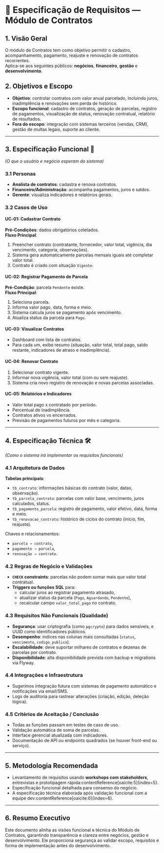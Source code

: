 # 📄 Especificação de Requisitos — Módulo de Contratos

## 1. Visão Geral  
O módulo de Contratos tem como objetivo permitir o cadastro, acompanhamento, pagamento, reajuste e renovação de contratos recorrentes.  
Aplica-se aos seguintes públicos: **negócios**, **financeiro**, **gestão** e **desenvolvimento**.

## 2. Objetivos e Escopo  
- **Objetivo**: controlar contratos com valor anual parcelado, incluindo juros, inadimplência e renovações sem perda de histórico.  
- **Escopo funcional**: cadastro de contratos, geração de parcelas, registro de pagamentos, visualização de status, renovação contratual, relatório de resultados.  
- **Fora do escopo**: integração com sistemas terceiros (vendas, CRM), gestão de multas legais, suporte ao cliente.

---

## 3. Especificação Funcional 🧩  
*(O que o usuário e negócio esperam do sistema)*

### 3.1 Personas  
- **Analista de contratos**: cadastra e renova contratos.  
- **Financeiro/Administração**: acompanha pagamentos, juros e saldos.  
- **Gerente**: visualiza indicadores e relatórios gerais.

### 3.2 Casos de Uso

#### UC‑01: Cadastrar Contrato  
**Pré-Condições**: dados obrigatórios coletados.  
**Fluxo Principal**:  
1. Preencher contrato (contratante, fornecedor, valor total, vigência, dia vencimento, categoria, observações).  
2. Sistema gera automaticamente parcelas mensais iguais até completar valor total.  
3. Contrato é criado com situação `Vigente`.

#### UC‑02: Registrar Pagamento de Parcela  
**Pré-Condição**: parcela `Pendente` existe.  
**Fluxo Principal**:  
1. Seleciona parcela.  
2. Informa valor pago, data, forma e meio.  
3. Sistema calcula juros se pagamento após vencimento.  
4. Atualiza status da parcela para `Pago`.

#### UC‑03: Visualizar Contratos  
- Dashboard com lista de contratos.  
- Para cada um, exibe resumo (situação, valor total, total pago, saldo restante, indicadores de atraso e inadimplência).

#### UC‑04: Renovar Contrato  
1. Selecionar contrato vigente.  
2. Informar nova vigência, valor total (com ou sem reajuste).  
3. Sistema cria novo registro de renovação e novas parcelas associadas.

#### UC‑05: Relatórios e Indicadores  
- Valor total pago x contratado por período.  
- Percentual de inadimplência.  
- Contratos ativos vs encerrados.  
- Previsão de pagamentos futuros por mês e categoria.

---

## 4. Especificação Técnica 🛠️  
*(Como o sistema irá implementar os requisitos funcionais)*

### 4.1 Arquitetura de Dados  
**Tabelas principais**:  
- `tb_contrato`: informações básicas do contrato (valor, datas, observação).  
- `tb_parcela_contrato`: parcelas com valor base, vencimento, juros calculados, status.  
- `tb_pagamento_parcela`: registro de pagamento, valor efetivo, data, forma e meio.  
- `tb_renovacao_contrato`: histórico de ciclos do contrato (início, fim, reajuste).

Chaves e relacionamentos:  
- `parcela → contrato`,  
- `pagamento → parcela`,  
- `renovação → contrato`.

### 4.2 Regras de Negócio e Validações  
- **`CHECK` constraints**: parcelas não podem somar mais que valor total contratual.  
- **Triggers ou funções SQL** para:  
  - calcular juros ao registrar pagamento atrasado,  
  - atualizar status da parcela (`Pago`, `Aguardando`, `Pendente`),  
  - recalcular campo `valor_total_pago` no contrato.

### 4.3 Requisitos Não Funcionais (Qualidade)  
- **Segurança**: usar criptografia (como `pgcrypto`) para dados sensíveis, e UUID como identificadores públicos.  
- **Desempenho**: índices nas colunas mais consultadas (`status`, `vencimento`, `codigo_publico`).  
- **Escalabilidade**: deve suportar milhares de contratos e dezenas de parcelas por contrato.  
- **Disponibilidade**: alta disponibilidade prevista com backup e migrations via Flyway.

### 4.4 Integrações e Infraestrutura  
- Sugerimos integração futura com sistemas de pagamento automático e notificações via email/SMS.  
- Logs de auditoria para rastrear alterações (criação, edição, deleção lógica).

### 4.5 Critérios de Aceitação / Conclusão  
- Todas as funções passam em testes de caso de uso.  
- Validação automática de soma de parcelas.  
- Interface gerencial atualizada com indicadores.  
- Documentação de API ou endpoints quadrados (se houver front-end ou serviço).

---

## 5. Metodologia Recomendada  
- Levantamento de requisitos usando **workshops com stakeholders**, entrevistas e prototipagem rápida:contentReference[oaicite:5]{index=5}.  
- Especificação funcional detalhada para consenso do negócio.  
- A especificação técnica elaborada após validação funcional com a equipe dev:contentReference[oaicite:6]{index=6}.

---

## 6. Resumo Executivo  
Este documento alinha as visões funcional e técnica do Módulo de Contratos, garantindo transparência e clareza entre negócios, gestão e desenvolvimento. Ele proporciona segurança ao validar escopo, requisitos e forma de implementação antes do desenvolvimento.

